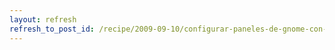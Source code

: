 ```yaml
---
layout: refresh
refresh_to_post_id: /recipe/2009-09-10/configurar-paneles-de-gnome-con-doble-monitor.html
---
```

